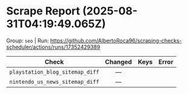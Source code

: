 # Scrape Report (2025-08-31T04:19:49.065Z)

Group: `seo`  |  Run: https://github.com/AlbertoRoca96/scraping-checks-scheduler/actions/runs/17352429389

| Check | Changed | Keys | Error |
|---|:---:|:--|:--|
| `playstation_blog_sitemap_diff` | — |  |  |
| `nintendo_us_news_sitemap_diff` | — |  |  |

